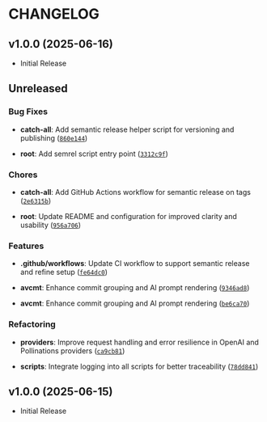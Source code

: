 # CHANGELOG

<!-- version list -->

## v1.0.0 (2025-06-16)

- Initial Release

## Unreleased

### Bug Fixes

- **catch-all**: Add semantic release helper script for versioning and publishing
  ([`860e144`](https://github.com/andyvandaric/avcmt-py/commit/860e14466eeb7de4f1bbfd2be8e86ffad580c9a4))

- **root**: Add semrel script entry point
  ([`3312c9f`](https://github.com/andyvandaric/avcmt-py/commit/3312c9faf4b0607c731f7f446521b03a1dc742b8))

### Chores

- **catch-all**: Add GitHub Actions workflow for semantic release on tags
  ([`2e6315b`](https://github.com/andyvandaric/avcmt-py/commit/2e6315bf2aed0fafc308289562614a6c7b1c4c57))

- **root**: Update README and configuration for improved clarity and usability
  ([`956a706`](https://github.com/andyvandaric/avcmt-py/commit/956a706d864f8b83107764d5787894efac1119f1))

### Features

- **.github/workflows**: Update CI workflow to support semantic release and refine setup
  ([`fe64dc0`](https://github.com/andyvandaric/avcmt-py/commit/fe64dc0522f5d2dbdb26fa4f8aeab1e6d13a5a88))

- **avcmt**: Enhance commit grouping and AI prompt rendering
  ([`9346ad8`](https://github.com/andyvandaric/avcmt-py/commit/9346ad8fce60763681f0384e16d0fa2aa7666584))

- **avcmt**: Enhance commit grouping and AI prompt rendering
  ([`be6ca70`](https://github.com/andyvandaric/avcmt-py/commit/be6ca706bef6eecd1250fef7bf9db8d429b1b467))

### Refactoring

- **providers**: Improve request handling and error resilience in OpenAI and Pollinations providers
  ([`ca9cb81`](https://github.com/andyvandaric/avcmt-py/commit/ca9cb8144ca025f6bd84288d36b3f3bda8416d56))

- **scripts**: Integrate logging into all scripts for better traceability
  ([`78dd841`](https://github.com/andyvandaric/avcmt-py/commit/78dd841bd448d42cf5bcf0dd2ac41fb86c457de6))

## v1.0.0 (2025-06-15)

- Initial Release
